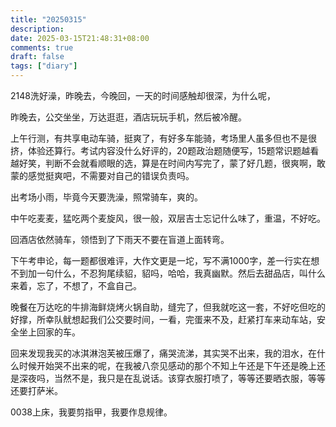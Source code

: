 ```yaml
---
title: "20250315"
description: 
date: 2025-03-15T21:48:31+08:00
comments: true
draft: false
tags: ["diary"]
---
```

2148洗好澡，昨晚去，今晚回，一天的时间感触却很深，为什么呢，

昨晚去，公交坐坐，万达逛逛，酒店玩玩手机，然后被冷醒。

上午行测，有共享电动车骑，挺爽了，有好多车能骑，考场里人虽多但也不是很挤，体验还算行。考试内容没什么好评的，20题政治题随便写，15题常识题越看越好笑，判断不会就看顺眼的选，算是在时间内写完了，蒙了好几题，很爽啊，敢蒙的感觉挺爽吧，不需要对自己的错误负责吗。

出考场小雨，毕竟今天要洗澡，照常骑车，爽的。

中午吃麦麦，猛吃两个麦旋风，很一般，双层吉士忘记什么味了，重温，不好吃。

回酒店依然骑车，领悟到了下雨天不要在盲道上面转弯。

下午考申论，每一题都很难评，大作文更是一坨，写不满1000字，差一行实在想不到加一句什么，不忍狗尾续貂，貂吗，哈哈，我真幽默。然后去甜品店，叫什么来着，忘了，不想了，不盒自己。

晚餐在万达吃的牛排海鲜烧烤火锅自助，缝完了，但我就吃这一套，不好吃但吃的好撑，所幸队鱿想起我们公交要时间，一看，完蛋来不及，赶紧打车来动车站，安全坐上回家的车。

回来发现我买的冰淇淋泡芙被压爆了，痛哭流涕，其实哭不出来，我的泪水，在什么时候开始哭不出来的呢，在我被八奈见感动的那个不知上午还是下午还是晚上还是深夜吗，当然不是，我只是在乱说话。该穿衣服打喷了，等等还要晒衣服，等等还要打萨米。

0038上床，我要剪指甲，我要作息规律。